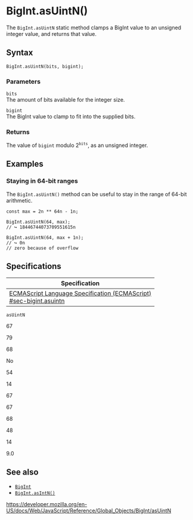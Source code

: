 BigInt.asUintN()
================

The `BigInt.asUintN` static method clamps a BigInt value to an unsigned integer value, and returns that value.

Syntax
------

    BigInt.asUintN(bits, bigint);

### Parameters

`bits`  
The amount of bits available for the integer size.

`bigint`  
The BigInt value to clamp to fit into the supplied bits.

### Returns

The value of `bigint` modulo 2<sup>`bits`</sup>, as an unsigned integer.

Examples
--------

### Staying in 64-bit ranges

The `BigInt.asUintN()` method can be useful to stay in the range of 64-bit arithmetic.

    const max = 2n ** 64n - 1n;

    BigInt.asUintN(64, max);
    // ↪ 18446744073709551615n

    BigInt.asUintN(64, max + 1n);
    // ↪ 0n
    // zero because of overflow

Specifications
--------------

<table><thead><tr class="header"><th>Specification</th></tr></thead><tbody><tr class="odd"><td><a href="https://tc39.es/ecma262/#sec-bigint.asuintn">ECMAScript Language Specification (ECMAScript)<br />
<span class="small">#sec-bigint.asuintn</span></a></td></tr></tbody></table>

`asUintN`

67

79

68

No

54

14

67

67

68

48

14

9.0

See also
--------

-   [`BigInt`](../bigint)
-   [`BigInt.asIntN()`](asintn)

<a href="https://developer.mozilla.org/en-US/docs/Web/JavaScript/Reference/Global_Objects/BigInt/asUintN" class="_attribution-link">https://developer.mozilla.org/en-US/docs/Web/JavaScript/Reference/Global_Objects/BigInt/asUintN</a>
